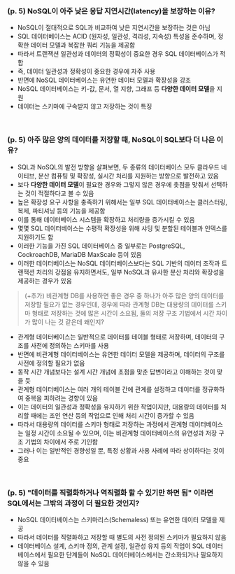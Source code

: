 ### (p. 5) NoSQL이 아주 낮은 응답 지연시간(latency)을 보장하는 이유?

-   NoSQL이 절대적으로 SQL과 비교하여 낮은 지연시간을 보장하는 것은 아님
-   SQL 데이터베이스는 ACID (원자성, 일관성, 격리성, 지속성) 특성을 준수하며, 정확한 데이터 모델과 복잡한 쿼리 기능을 제공함
-   따라서 트랜잭션 일관성과 데이터의 정확성이 중요한 경우 SQL 데이터베이스가 적합
-   즉, 데이터 일관성과 정확성이 중요한 경우에 자주 사용
-   반면에 NoSQL 데이터베이스는 유연한 데이터 모델과 확장성을 강조
-   NoSQL 데이터베이스는 키-값, 문서, 열 지향, 그래프 등 **다양한 데이터 모델**을 지원
-   데이터는 스키마에 구속받지 않고 저장하는 것이 특징

<br/>

### (p. 5) 아주 많은 양의 데이터를 저장할 때, NoSQL이 SQL보다 더 나은 이유?

-   SQL과 NoSQL의 발전 방향을 살펴보면, 두 종류의 데이터베이스 모두 클라우드 네이티브, 분산 컴퓨팅 및 확장성, 실시간 처리를 지원하는 방향으로 발전하고 있음
-   보다 **다양한 데이터 모델**이 필요한 경우와 그렇지 않은 경우에 촛점을 맞춰서 선택하는 것이 적절하다고 볼 수 있음
-   높은 확장성 요구 사항을 충족하기 위해서는 일부 SQL 데이터베이스는 클러스터링, 복제, 파티셔닝 등의 기능을 제공함
-   이를 통해 데이터베이스 시스템을 확장하고 처리량을 증가시킬 수 있음
-   몇몇 SQL 데이터베이스는 수평적 확장성을 위해 샤딩 및 분할된 테이블과 인덱스를 지원하기도 함
-   이러한 기능을 가진 SQL 데이터베이스 중 일부로는 PostgreSQL, CockroachDB, MariaDB MaxScale 등이 있음
-   이러한 데이터베이스는 NoSQL 데이터베이스보다는 SQL 기반의 데이터 조작과 트랜잭션 처리의 강점을 유지하면서도, 일부 NoSQL과 유사한 분산 처리와 확장성을 제공하는 경우가 있음

> (+추가) 비관계형 DB를 사용하면 좋은 경우 중 하나가 아주 많은 양의 데이터를 저장할 필요가 없는 경우인데, 경우에 따라 관계형 DB는 대용량의 데이터를 스키마 형태로 저장하는 것에 많은 시간이 소요됨, 둘의 저장 구조 기법에서 시간 차이가 많이 나는 것 같은데 왜인지?

-   관계형 데이터베이스는 일반적으로 데이터를 테이블 형태로 저장하며, 데이터의 구조를 사전에 정의하는 스키마를 사용
-   반면에 비관계형 데이터베이스는 유연한 데이터 모델을 제공하며, 데이터의 구조를 사전에 정의할 필요가 없음
-   동작 시간 개념보다는 설계 시간 개념에 초점을 맞춘 답변이라고 이해하는 것이 맞을 듯
-   관계형 데이터베이스는 여러 개의 테이블 간에 관계를 설정하고 데이터를 정규화하여 중복을 피하려는 경향이 있음
-   이는 데이터의 일관성과 정확성을 유지하기 위한 작업이지만, 대용량의 데이터를 처리할 때에는 조인 연산 등의 작업으로 인해 처리 시간이 증가할 수 있음
-   따라서 대용량의 데이터를 스키마 형태로 저장하는 과정에서 관계형 데이터베이스는 일정 시간이 소요될 수 있으며, 이는 비관계형 데이터베이스의 유연성과 저장 구조 기법의 차이에서 주로 기인함
-   그러나 이는 일반적인 경향성일 뿐, 특정 상황과 사용 사례에 따라 상이하다는 것이 중요

<br/>

### (p. 5) "데이터를 직렬화하거나 역직렬화 할 수 있기만 하면 됨" 이라면 SQL에서는 그밖의 과정이 더 필요한 것인지?

-   NoSQL 데이터베이스는 스키마리스(Schemaless) 또는 유연한 데이터 모델을 제공
-   따라서 데이터를 직렬화하고 저장할 때 별도의 사전 정의된 스키마가 필요하지 않음
-   데이터베이스 설계, 스키마 정의, 관계 설정, 일관성 유지 등의 작업이 SQL 데이터베이스에서 필요한 단계들이 NoSQL 데이터베이스에서는 간소화되거나 필요하지 않을 수 있음

